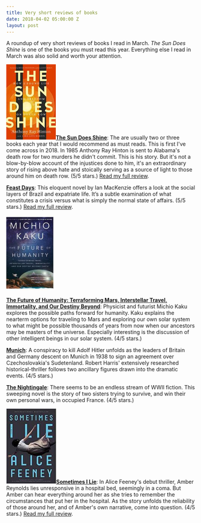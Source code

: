 ```yaml
---
title: Very short reviews of books
date: 2018-04-02 05:00:00 Z
layout: post
---
```


A roundup of very short reviews of books I read in March. _The Sun Does Shine_ is one of the books you must read this year. Everything else I read in March was also solid and worth your attention.

**[![](/assets/images/51LSDwIJIUL-132x200.jpg)](https://kenbooth.net/wp-content/uploads/2018/04/51LSDwIJIUL.jpg)[The Sun Does Shine](https://amzn.to/2GwgwFW)**: The are usually two or three books each year that I would recommend as must reads. This is first I've come across in 2018. In 1985 Anthony Ray Hinton is sent to Alabama's death row for two murders he didn't commit. This is his story. But it's not a blow-by-blow account of the injustices done to him, it's an extraordinary story of rising above hate and stoically serving as a source of light to those around him on death row. (5/5 stars.) [Read my full review](https://kenbooth.net/review-the-sun-does-shine/).

[**Feast Days**](https://amzn.to/2IYgSmx): This eloquent novel by Ian MacKenzie offers a look at the social layers of Brazil and expatriate life. It’s a subtle examination of what constitutes a crisis versus what is simply the normal state of affairs. (5/5 stars.) [Read my full review](https://kenbooth.net/review-feast-days/).

**![](/assets/images/36407347-130x200.jpg)**

**[The Future of Humanity: Terraforming Mars, Interstellar Travel, Immortality, and Our Destiny Beyond](http://amzn.to/2FZhrv5)**: Physicist and futurist Michio Kaku explores the possible paths forward for humanity. Kaku explains the nearterm options for traveling to Mars and exploring our own solar system to what might be possible thousands of years from now when our ancestors may be masters of the universe. Especially interesting is the discussion of other intelligent beings in our solar system. (4/5 stars.)

[**Munich**](http://amzn.to/2uclUbB): A conspiracy to kill Adolf Hitler unfolds as the leaders of Britain and Germany descent on Munich in 1938 to sign an agreement over Czechoslovakia's Sudetenland. Robert Harris' extensively researched historical-thriller follows two ancillary figures drawn into the dramatic events. (4/5 stars.)

[**The Nightingale**](https://amzn.to/2DYsFxx): There seems to be an endless stream of WWII fiction. This sweeping novel is the story of two sisters trying to survive, and win their own personal wars, in occupied France. (4/5 stars.)

![](/assets/images/41fsIXhitVL._SY291_BO1204203200_QL40_-133x200.jpg)[**Sometimes I Lie**](http://amzn.to/2pxgcM1): In Alice Feeney's debut thriller, Amber Reynolds lies unresponsive in a hospital bed, seemingly in a coma. But Amber can hear everything around her as she tries to remember the circumstances that put her in the hospital. As the story unfolds the reliability of those around her, and of Amber's own narrative, come into question. (4/5 stars.) [Read my full review](https://kenbooth.net/review-sometimes-i-lie/).
